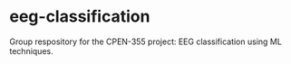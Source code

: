 # eeg-classification
Group respository for the CPEN-355 project: EEG classification using ML techniques.
